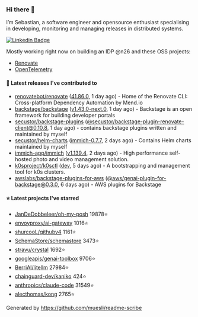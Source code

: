 ### Hi there 👋

I’m Sebastian, a software engineer and opensource enthusiast specialising in developing, monitoring and managing releases in distributed systems.    

[![Linkedin Badge](https://img.shields.io/badge/-LinkedIn-blue?style=flat&logo=Linkedin&logoColor=white&link=https://www.linkedin.com/in/sebastian-poxhofer/)](https://www.linkedin.com/in/sebastian-poxhofer/)

Mostly working right now on building an IDP @n26 and these OSS projects:
- [Renovate](https://github.com/renovatebot/renovate)
- [OpenTelemetry](https://github.com/open-telemetry)



#### 🚀 Latest releases I've contributed to

- [renovatebot/renovate](https://github.com/renovatebot/renovate) ([41.86.0](https://github.com/renovatebot/renovate/releases/tag/41.86.0), 1 day ago) - Home of the Renovate CLI: Cross-platform Dependency Automation by Mend.io
- [backstage/backstage](https://github.com/backstage/backstage) ([v1.43.0-next.0](https://github.com/backstage/backstage/releases/tag/v1.43.0-next.0), 1 day ago) - Backstage is an open framework for building developer portals
- [secustor/backstage-plugins](https://github.com/secustor/backstage-plugins) ([@secustor/backstage-plugin-renovate-client@0.10.8](https://github.com/secustor/backstage-plugins/releases/tag/%40secustor/backstage-plugin-renovate-client%400.10.8), 1 day ago) - contains backstage plugins written and maintained by myself
- [secustor/helm-charts](https://github.com/secustor/helm-charts) ([immich-0.7.7](https://github.com/secustor/helm-charts/releases/tag/immich-0.7.7), 2 days ago) - Contains Helm charts maintained by myself
- [immich-app/immich](https://github.com/immich-app/immich) ([v1.139.4](https://github.com/immich-app/immich/releases/tag/v1.139.4), 2 days ago) - High performance self-hosted photo and video management solution.
- [k0sproject/k0sctl](https://github.com/k0sproject/k0sctl) ([dev](https://github.com/k0sproject/k0sctl/releases/tag/dev), 5 days ago) - A bootstrapping and management tool for k0s clusters.
- [awslabs/backstage-plugins-for-aws](https://github.com/awslabs/backstage-plugins-for-aws) ([@aws/genai-plugin-for-backstage@0.3.0](https://github.com/awslabs/backstage-plugins-for-aws/releases/tag/%40aws/genai-plugin-for-backstage%400.3.0), 6 days ago) - AWS plugins for Backstage

#### ⭐ Latest projects I've starred

- [JanDeDobbeleer/oh-my-posh](https://github.com/JanDeDobbeleer/oh-my-posh) 19878⭐
- [envoyproxy/ai-gateway](https://github.com/envoyproxy/ai-gateway) 1016⭐
- [shurcooL/githubv4](https://github.com/shurcooL/githubv4) 1161⭐
- [SchemaStore/schemastore](https://github.com/SchemaStore/schemastore) 3473⭐
- [stravu/crystal](https://github.com/stravu/crystal) 1692⭐
- [googleapis/genai-toolbox](https://github.com/googleapis/genai-toolbox) 9706⭐
- [BerriAI/litellm](https://github.com/BerriAI/litellm) 27984⭐
- [chainguard-dev/kaniko](https://github.com/chainguard-dev/kaniko) 424⭐
- [anthropics/claude-code](https://github.com/anthropics/claude-code) 31549⭐
- [alecthomas/kong](https://github.com/alecthomas/kong) 2765⭐



Generated by https://github.com/muesli/readme-scribe
